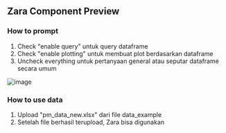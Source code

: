 ## Zara Component Preview

### How to prompt
1. Check "enable query" untuk query dataframe
2. Check "enable plotting" untuk membuat plot berdasarkan dataframe
3. Uncheck everything untuk pertanyaan general atau seputar dataframe secara umum

![image](https://github.com/nrasif/Zara-Geosurvai-Component-Preview/assets/64336363/cda4b393-8997-4b25-afa8-4ca54463ca99)

### How to use data
1. Upload "pm_data_new.xlsx" dari file data_example
2. Setelah file berhasil terupload, Zara bisa digunakan

